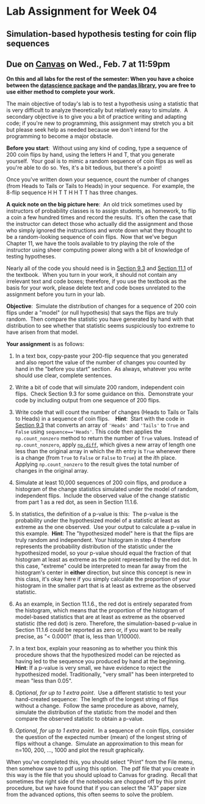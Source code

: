 # Lab Assignment for Week 04
## Simulation-based hypothesis testing for coin flip sequences
## Due on [Canvas](https://psu.instructure.com/courses/2306358/assignments/15951415) on Wed., Feb. 7 at 11:59pm

**On this and all labs for the rest of the semester: When you have a choice between the [datascience package](https://www.data8.org/datascience/) and the [pandas library](https://pandas.pydata.org/docs/), you are free to use either method to complete your work.**

The main objective of today's lab is to test a hypothesis using a statistic that is very difficult to analyze theoretically but relatively easy to simulate.  A secondary objective is to give you a bit of practice writing and adapting code; if you're new to programming, this assignment may stretch you a bit but please seek help as needed because we don't intend for the programming to become a major obstacle.

**Before you start**:  Without using any kind of coding, type a sequence of 200 coin flips by hand, using the letters H and T, that you generate yourself.  Your goal is to mimic a random sequence of coin flips as well as you're able to do so.  Yes, it's a bit tedious, but there's a point!

Once you've written down your sequence, count the number of changes (from Heads to Tails or Tails to Heads) in your sequence.  For example, the 8-flip sequence H H T T H H T T has three changes.

**A quick note on the big picture here**:  An old trick sometimes used by instructors of probability classes is to assign students, as homework, to flip a coin a few hundred times and record the results.  It's often the case that the instructor can detect those who actually did the assignment and those who simply ignored the instructions and wrote down what they thought to be a random-looking sequence of coin flips.  Now that we've begun Chapter 11, we have the tools available to try playing the role of the instructor using sheer computing power along with a bit of knowledge of testing hypotheses.

Nearly all of the code you should need is in [Section 9.3](https://inferentialthinking.com/chapters/09/3/Simulation.html) and [Section 11.1](https://inferentialthinking.com/chapters/11/1/Assessing_a_Model.html) of the textbook.  When you turn in your work, it should not contain any irrelevant text and code boxes; therefore, if you use the textbook as the basis for your work, please delete text and code boxes unrelated to the assignment before you turn in your lab.

**Objective**:  Simulate the distribution of changes for a sequence of 200 coin flips under a "model" (or null hypothesis) that says the flips are truly random.  Then compare the statistic you have generated by hand with that distribution to see whether that statistic seems suspiciously too extreme to have arisen from that model.

**Your assignment** is as follows:

1. In a text box, copy-paste your 200-flip sequence that you generated and also report the value of the number of changes you counted by hand in the "before you start" section.  As always, whatever you write should use clear, complete sentences. 

2. Write a bit of code that will simulate 200 random, independent coin flips.  Check Section 9.3 for some guidance on this.  Demonstrate your code by including output from one sequence of 200 flips.

3. Write code that will count the number of changes (Heads to Tails or Tails to Heads) in a sequence of coin flips.    **Hint**:  Start with the code in [Section 9.3](https://inferentialthinking.com/chapters/09/3/Simulation.html) that converts an array of `'Heads'` and `'Tails'` to `True` and `False` using `sequence=='Heads'`.  This code then applies the `np.count_nonzero` method to return the number of `True` values.  Instead of `np.count_nonzero`, apply [`np.diff`](https://numpy.org/doc/stable/reference/generated/numpy.diff.html), which gives a new array of length one less than the original array in which the *i*th entry is `True` whenever there is a change (from `True` to `False` or `False` to `True`) at the *i*th place.  Applying `np.count_nonzero` to the result gives the total number of changes in the original array. 

4. Simulate at least 10,000 sequences of 200 coin flips, and produce a histogram of the change statistics simulated under the model of random, independent flips.  Include the observed value of the change statistic from part 1 as a red dot, as seen in Section 11.1.6.

5. In statistics, the definition of a p-value is this:  The p-value is the probability under the hypothesized model of a statistic at least as extreme as the one observed.  Use your output to calculate a p-value in this example.  **Hint**: The "hypothesized model" here is that the flips are truly random and independent.  Your histogram in step 4 therefore represents the probability distribution of the statistic under the hypothesized model, so your p-value should equal the fraction of that histogram at least as extreme as the point represented by the red dot.  In this case, "extreme" could be interpreted to mean far away from the histogram's center in **either** direction, but since this concept is new in this class, it's okay here if you simply calculate the proportion of your histogram in the smaller part that is at least as extreme as the observed statistic.

6. As an example, in Section 11.1.6., the red dot is entirely separated from the histogram, which means that the proportion of the histogram of model-based statistics that are at least as extreme as the observed statistic (the red dot) is zero.  Therefore, the simulation-based p-value in Section 11.1.6 could be reported as zero or, if you want to be really precise, as "< 0.0001" (that is, less than 1/10000).

7. In a text box, explain your reasoning as to whether you think this procedure shows that the hypothesized model can be rejected as having led to the sequence you produced by hand at the beginning.  **Hint**: If a p-value is very small, we have evidence to reject the hypothesized model.  Traditionally, "very small" has been interpreted to mean "less than 0.05".  

8. _Optional, for up to 1 extra point_.  Use a different statistic to test your hand-created sequence:  The length of the longest string of flips without a change.  Follow the same procedure as above, namely, simulate the distribution of the statistic from the model and then compare the observed statistic to obtain a p-value.

9. _Optional, for up to 1 extra point_.  In a sequence of n coin flips, consider the question of the expected number (mean) of the longest string of flips without a change.  Simulate an approximation to this mean for n=100, 200, ..., 1000 and plot the result graphically.   

When you've completed this, you should select "Print" from the File menu, then somehow save to pdf using this option.  The pdf file that you create in this way is the file that you should upload to Canvas for grading.  Recall that sometimes the right side of the notebooks are chopped off by this print procedure, but we have found that if you can select the "A3" paper size from the advanced options, this often seems to solve the problem.
